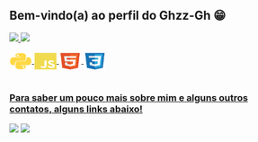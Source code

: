 ## Bem-vindo(a) ao perfil do Ghzz-Gh 😁

 <div>
   <a href="https://github.com/Ghzz-Gh">
   <img height="180em" src="https://github-readme-stats.vercel.app/api?username=Ghzz-Gh&show_icons=true&theme=tokyonight&include_all_commits=true&count_private=true"/>
   <img height="180em" src="https://github-readme-stats.vercel.app/api/top-langs/?username=Ghzz-Gh&layout=compact&langs_count=6&theme=tokyonight"/>
</div>
    
<div style="display: inline_block"><br>
  <img align="center" alt="py" height="30" width="40" src="https://raw.githubusercontent.com/devicons/devicon/master/icons/python/python-plain.svg">
  <img align="center" alt="Js" height="30" width="40" src="https://raw.githubusercontent.com/devicons/devicon/master/icons/javascript/javascript-plain.svg">
  <img align="center" alt="HTML" height="30" width="40" src="https://raw.githubusercontent.com/devicons/devicon/master/icons/html5/html5-original.svg">
  <img align="center" alt="CSS" height="30" width="40" src="https://raw.githubusercontent.com/devicons/devicon/master/icons/css3/css3-original.svg">
</div>
 
<br>
 
### Para saber um pouco mais sobre mim e alguns outros contatos, alguns links abaixo!
 
<div>
  <a href="https://www.linkedin.com/in/GustavoSantosGSDEV" target="_blank"><img src="https://img.shields.io/badge/-LinkedIn-%230077B5?style=for-the-badge&logo=linkedin&logoColor=white" target="_blank"></a> 
  <a href = "mailto:contatogustavosantosgs@gmail.com"><img src="https://img.shields.io/badge/-Gmail-%23333?style=for-the-badge&logo=gmail&logoColor=white" target="_blank"></a>
</div>
